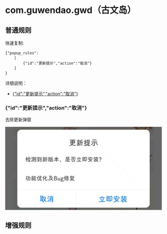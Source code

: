 # com.guwendao.gwd（古文岛）

## 普通规则

快速复制:
```
{"popup_rules":
    [
        {"id":"更新提示","action":"取消"}
    ]
}
```
详细说明：
- [{"id":"更新提示","action":"取消"}](#id更新提示action取消)

### {"id":"更新提示","action":"取消"}
去除更新弹窗

![](./assets/更新弹窗.jpg)


## 增强规则
